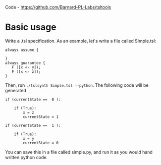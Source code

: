 Code - https://github.com/Barnard-PL-Labs/tsltools

# Basic usage

Write a .tsl specification. As an example, let's write a file called Simple.tsl:

```
always assume {
  
}
always guarantee {
   F ([x <- y]);
   F ([x <- z]);
}
```

Then, run `./tslsynth Simple.tsl --python`. The following code will be generated

```
if (currentState ==  0 ):

    if (True):
        x = z
        currentState = 1

if (currentState ==  1 ):

    if (True):
        x = y
        currentState = 0
```

You can save this in a file called simple.py, and run it as you would hand written python code.
